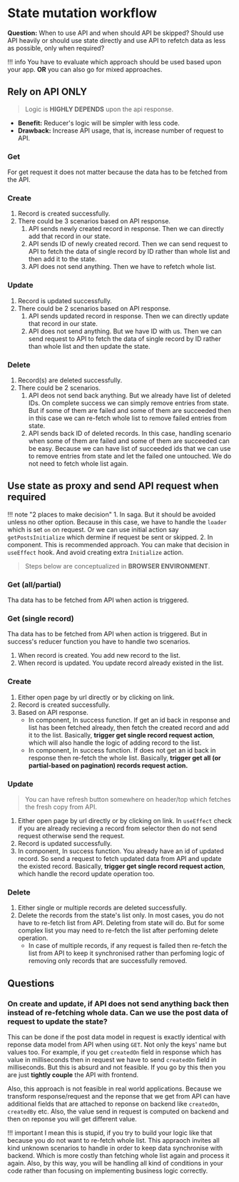 # State mutation workflow

**Question:** When to use API and when should API be skipped? Should use API heavily or should use state directly and use API to refetch data as less as possible, only when required?

!!! info
    You have to evaluate which approach should be used based upon your app. **OR** you can also go for mixed approaches.

## Rely on API ONLY

> Logic is **HIGHLY DEPENDS** upon the api response.

- **Benefit:** Reducer's logic will be simpler with less code.
- **Drawback:** Increase API usage, that is, increase number of request to API.

### Get

For get request it does not matter because the data has to be fetched from the API.

### Create

1. Record is created successfully.
2. There could be 3 scenarios based on API response.
     1. API sends newly created record in response. Then we can directly add that record in our state.
     2. API sends ID of newly created record. Then we can send request to API to fetch the data of single record by ID rather than whole list and then add it to the state.
     3. API does not send anything. Then we have to refetch whole list.

### Update

1. Record is updated successfully.
2. There could be 2 scenarios based on API response.
     1. API sends updated record in response. Then we can directly update that record in our state.
     2. API does not send anything. But we have ID with us. Then we can send request to API to fetch the data of single record by ID rather than whole list and then update the state.

### Delete

1. Record(s) are deleted successfully.
2. There could be 2 scenarios.
      1. API deos not send back anything. But we already have list of deleted IDs. On complete success we can simply remove entries from state. But if some of them are failed and some of them are succeeded then in this case we can re-fetch whole list to remove failed entries from state.
      2. API sends back ID of deleted records. In this case, handling scenario when some of them are failed and some of them are succeeded can be easy. Because we can have list of succeeded ids that we can use to remove entries from state and let the failed one untouched. We do not need to fetch whole list again.

## Use state as proxy and send API request when required

!!! note "2 places to make decision"
    1. In saga. But it should be avoided unless no other option. Because in this case, we have to handle the `loader` which is set `on` on request. Or we can use initial action say `getPostsInitialize` which dermine if request be sent or skipped.
    2. In component. This is recommended approach. You can make that decision in `useEffect` hook. And avoid creating extra `Initialize` action.

> Steps below are conceptualized in **BROWSER ENVIRONMENT**.

### Get (all/partial)

Tha data has to be fetched from API when action is triggered.

### Get (single record)

Tha data has to be fetched from API when action is triggered. But in success's reducer function you have to handle two scenarios.

1. When record is created. You add new record to the list.
2. When record is updated. You update record already existed in the list.

### Create

1. Either open page by url directly or by clicking on link.
2. Record is created successfully.
3. Based on API response.
    - In component, In success function. If get an id back in response and list has been fetched already, then fetch the created record and add it to the list. Basically, **trigger get single record request action**, which will also handle the logic of adding record to the list.
    - In component, In success function. If does not get an id back in response then re-fetch the whole list. Basically, **trigger get all (or partial-based on pagination) records request action.**

### Update

> You can have refresh button somewhere on header/top which fetches the fresh copy from API.

1. Either open page by url directly or by clicking on link. In `useEffect` check if you are already recieving a record from selector then do not send request otherwise send the request.
2. Record is updated successfully.
3. In component, In success function. You already have an id of updated record. So send a request to fetch updated data from API and update the existed record. Basically, **trigger get single record request action**, which handle the record update operation too.

### Delete

1. Either single or multiple records are deleted successfully.
2. Delete the records from the state's list only. In most cases, you do not have to re-fetch list from API. Deleting from state will do. But for some complex list you may need to re-fetch the list after perfoming delete operation.
    - In case of multiple records, if any request is failed then re-fetch the list from API to keep it synchronised rather than perfoming logic of removing only records that are successfully removed.

## Questions

### On create and update, if API does not send anything back then instead of re-fetching whole data. Can we use the post data of request to update the state?

This can be done if the post data model in request is exactly identical with reponse data model from API when using `GET`. Not only the keys' name but values too. For example, if you get `createdOn` field in response which has value in milliseconds then in request we have to send `createdOn` field in milliseconds. But this is absurd and not feasible. If you go by this then you are just **tightly couple** the API with frontend.

Also, this approach is not feasible in real world applications. Because we transform response/request and the reponse that we get from API can have additional fields that are attached to reponse on backend like `createdOn`, `createdBy` etc. Also, the value send in request is computed on backend and then on reponse you will get different value.

!!! important
    I mean this is stupid, if you try to build your logic like that because you do not want to re-fetch whole list. This appraoch invites all kind unknown scenarios to handle in order to keep data synchronise with backend. Which is more costly than fetching whole list again and process it again. Also, by this way, you will be handling all kind of conditions in your code rather than focusing on implementing business logic correctly.
